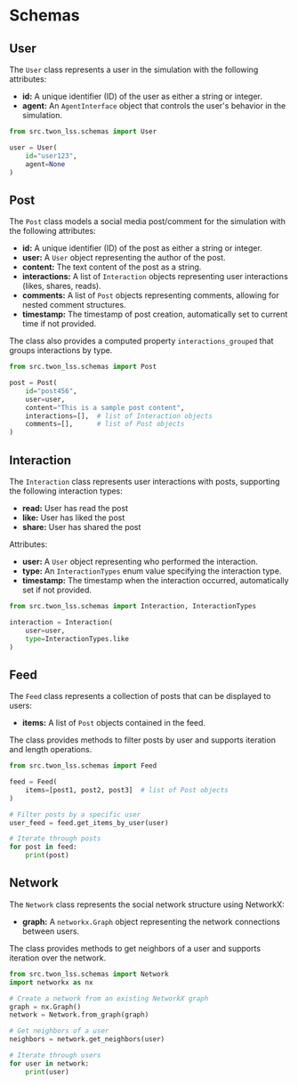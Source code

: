 # Schemas

## User
The `User` class represents a user in the simulation with the following attributes:
- **id:** A unique identifier (ID) of the user as either a string or integer.
- **agent:** An `AgentInterface` object that controls the user's behavior in the simulation.

```python
from src.twon_lss.schemas import User

user = User(
    id="user123",
    agent=None
)
```

## Post
The `Post` class models a social media post/comment for the simulation with the following attributes:
- **id:** A unique identifier (ID) of the post as either a string or integer.
- **user:** A `User` object representing the author of the post.
- **content:** The text content of the post as a string.
- **interactions:** A list of `Interaction` objects representing user interactions (likes, shares, reads).
- **comments:** A list of `Post` objects representing comments, allowing for nested comment structures.
- **timestamp:** The timestamp of post creation, automatically set to current time if not provided.

The class also provides a computed property `interactions_grouped` that groups interactions by type.

```python
from src.twon_lss.schemas import Post

post = Post(
    id="post456",
    user=user,
    content="This is a sample post content",
    interactions=[],  # list of Interaction objects
    comments=[],      # list of Post objects
)
```

## Interaction
The `Interaction` class represents user interactions with posts, supporting the following interaction types:
- **read:** User has read the post
- **like:** User has liked the post  
- **share:** User has shared the post

Attributes:
- **user:** A `User` object representing who performed the interaction.
- **type:** An `InteractionTypes` enum value specifying the interaction type.
- **timestamp:** The timestamp when the interaction occurred, automatically set if not provided.

```python
from src.twon_lss.schemas import Interaction, InteractionTypes

interaction = Interaction(
    user=user,
    type=InteractionTypes.like
)
```

## Feed
The `Feed` class represents a collection of posts that can be displayed to users:
- **items:** A list of `Post` objects contained in the feed.

The class provides methods to filter posts by user and supports iteration and length operations.

```python
from src.twon_lss.schemas import Feed

feed = Feed(
    items=[post1, post2, post3]  # list of Post objects
)

# Filter posts by a specific user
user_feed = feed.get_items_by_user(user)

# Iterate through posts
for post in feed:
    print(post)
```

## Network
The `Network` class represents the social network structure using NetworkX:
- **graph:** A `networkx.Graph` object representing the network connections between users.

The class provides methods to get neighbors of a user and supports iteration over the network.

```python
from src.twon_lss.schemas import Network
import networkx as nx

# Create a network from an existing NetworkX graph
graph = nx.Graph()
network = Network.from_graph(graph)

# Get neighbors of a user
neighbors = network.get_neighbors(user)

# Iterate through users
for user in network:
    print(user)
```
